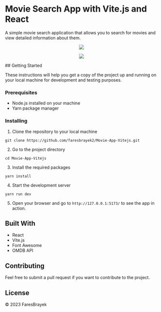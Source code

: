 # Movie Search App with Vite.js and React

A simple movie search application that allows you to search for movies and view detailed information about them.
<p align="center">
  <img src="https://i.ibb.co/kQFz0mD/image.png" />
</p>
<p align="center">
  <img src="https://i.ibb.co/H2T9zNf/image.png" />
</p>
## Getting Started

These instructions will help you get a copy of the project up and running on your local machine for development and testing purposes.

### Prerequisites

- Node.js installed on your machine
- Yarn package manager

### Installing

1. Clone the repository to your local machine
```
git clone https://github.com/faresbrayek2/Movie-App-Vitejs.git
```

2. Go to the project directory
```
cd Movie-App-Vitejs
```

3. Install the required packages
```
yarn install
```

4. Start the development server
```
yarn run dev
```

5. Open your browser and go to `http://127.0.0.1:5173/` to see the app in action.

## Built With

- React
- Vite.js
- Font Awesome
- OMDB API

## Contributing

Feel free to submit a pull request if you want to contribute to the project.

## License

&copy; 2023 FaresBrayek
